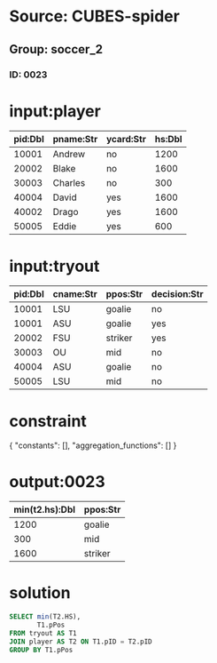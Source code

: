 # Source: CUBES-spider
## Group: soccer_2
### ID: 0023

# input:player

| pid:Dbl | pname:Str | ycard:Str | hs:Dbl |
|---|---|---|---|
| 10001 | Andrew | no | 1200 |
| 20002 | Blake | no | 1600 |
| 30003 | Charles | no | 300 |
| 40004 | David | yes | 1600 |
| 40002 | Drago | yes | 1600 |
| 50005 | Eddie | yes | 600 |

# input:tryout

| pid:Dbl | cname:Str | ppos:Str | decision:Str |
|---|---|---|---|
| 10001 | LSU | goalie | no |
| 10001 | ASU | goalie | yes |
| 20002 | FSU | striker | yes |
| 30003 | OU | mid | no |
| 40004 | ASU | goalie | no |
| 50005 | LSU | mid | no |

# constraint

{
  "constants": [],
  "aggregation_functions": []
}

# output:0023

| min(t2.hs):Dbl | ppos:Str |
|---|---|
| 1200 | goalie |
| 300 | mid |
| 1600 | striker |

# solution

```sql
SELECT min(T2.HS),
       T1.pPos
FROM tryout AS T1
JOIN player AS T2 ON T1.pID = T2.pID
GROUP BY T1.pPos
```
